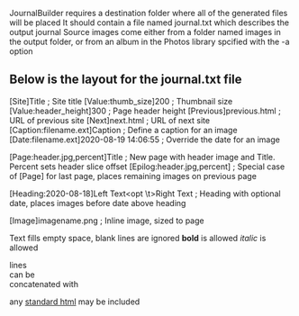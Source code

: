 JournalBuilder requires a destination folder where all of the generated files will be placed
It should contain a file named journal.txt which describes the output journal
Source images come either from a folder named images in the output folder, or
from an album in the Photos library spcified with the -a option

Below is the layout for the journal.txt file
--------------------------------------------------------------------------------
[Site]Title                                         ; Site title
[Value:thumb_size]200                               ; Thumbnail size
[Value:header_height]300                            ; Page header height
[Previous]previous.html                             ; URL of previous site
[Next]next.html                                     ; URL of next site
[Caption:filename.ext]Caption                       ; Define a caption for an image
[Date:filename.ext]2020-08-19 14:06:55              ; Override the date for an image

[Page:header.jpg,percent]Title                      ; New page with header image and Title. Percent sets header slice offset
[Epilog:header.jpg,percent]                         ; Special case of [Page] for last page, places remaining images on previous page

[Heading:2020-08-18]Left Text<opt \t>Right Text     ; Heading with optional date, places images before date above heading

[Image]imagename.png                                ; Inline image, sized to page

Text fills empty space, blank lines are ignored
<b>bold</b> is allowed
<i>italic</i> is allowed

lines<br>
can be<br>
concatenated with<br>

any <a href="linked_page.html">standard html</a> may be included
